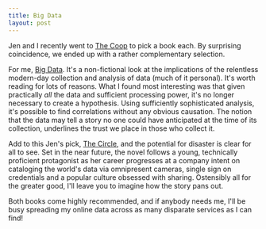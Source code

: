 ```yaml
---
title: Big Data
layout: post
---
```


Jen and I recently went to [The Coop][coop] to pick a book each. By
surprising coincidence, we ended up with a rather complementary
selection.

For me, [Big Data][big-data]. It's a non-fictional look at the
implications of the relentless modern-day collection and analysis of
data (much of it personal). It's worth reading for lots of
reasons. What I found most interesting was that given practically
*all* the data and sufficient processing power, it's no longer
necessary to create a hypothesis. Using sufficiently sophisticated
analysis, it's possible to find correlations without any obvious
causation. The notion that the data may tell a story no one could have
anticipated at the time of its collection, underlines the trust we
place in those who collect it.

Add to this Jen's pick, [The Circle][circle], and the potential for
disaster is clear for all to see. Set in the near future, the novel
follows a young, technically proficient protagonist as her career
progresses at a company intent on cataloging the world's data via
omnipresent cameras, single sign on credentials and a popular culture
obsessed with sharing. Ostensibly all for the greater good, I'll leave
you to imagine how the story pans out.

Both books come highly recommended, and if anybody needs me, I'll be
busy spreading my online data across as many disparate services as I
can find!

[coop]:http://store.thecoop.com/
[big-data]:http://www.amazon.com/Big-Data-Revolution-Transform-Think-ebook/dp/B009N08NKW/ref=sr_1_1?ie=UTF8&qid=1409620816&sr=8-1&keywords=big+data
[circle]:http://www.amazon.com/Circle-Dave-Eggers-ebook/dp/B00EGMQIJ0/ref=sr_1_1?ie=UTF8&qid=1409620804&sr=8-1&keywords=the+circle
